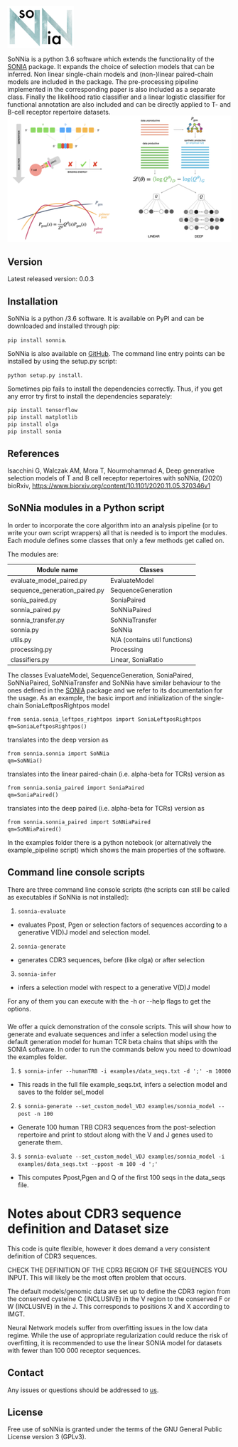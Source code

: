 <img src="docs/logo1.jpg" width="150" />


SoNNia is a python 3.6 software which extends the functionality of the [SONIA](https://github.com/statbiophys/SONIA) package.  It  expands  the  choice  of selection  models that can be inferred. Non linear single-chain models and (non-)linear paired-chain models are included in the package. The pre-processing pipeline implemented in the corresponding paper is also included as a separate class. Finally the likelihood ratio classifier and a linear logistic classifier for functional annotation are also included and can be directly applied to T- and B-cell receptor repertoire datasets.
![image](docs/summary_fig.png)


## Version
Latest released version: 0.0.3

## Installation
SoNNia is a python /3.6 software. It is available on PyPI and can be downloaded and installed through pip:

 ```pip install sonnia```.

SoNNia is also available on [GitHub](https://github.com/statbiophys/sonnia). The command line entry points can be installed by using the setup.py script:

 ```python setup.py install```.
 
Sometimes pip fails to install the dependencies correctly. Thus, if you get any error try first to install the dependencies separately:
 ```
pip install tensorflow
pip install matplotlib
pip install olga
pip install sonia 
 ```

## References
Isacchini G, Walczak AM, Mora T, Nourmohammad A, Deep generative selection models of T and B cell receptor repertoires with soNNia, (2020) bioRxiv, https://www.biorxiv.org/content/10.1101/2020.11.05.370346v1

## SoNNia modules in a Python script
In order to incorporate the core algorithm into an analysis pipeline (or to write your own script wrappers) all that is needed is to import the modules. Each module defines some classes that only a few methods get called on.

The modules are:

| Module name                                    | Classes                                          |    
|------------------------------------------------|--------------------------------------------------|
| evaluate_model_paired.py                       | EvaluateModel                                    |
| sequence_generation_paired.py                  | SequenceGeneration                               |
| sonia_paired.py                                | SoniaPaired                                      |
| sonnia_paired.py                               | SoNNiaPaired                                     |
| sonnia_transfer.py                             | SoNNiaTransfer                                   |
| sonnia.py                                      | SoNNia                                           |
| utils.py                                       | N/A (contains util functions)                    |
| processing.py                                  | Processing                                       |
| classifiers.py                                 | Linear, SoniaRatio                               |

The classes EvaluateModel, SequenceGeneration, SoniaPaired, SoNNiaPaired, SoNNiaTransfer and SoNNia have similar behaviour to the ones defined in the [SONIA](https://github.com/statbiophys/SONIA) package and we refer to its documentation for the usage.
As an example, the basic import and initialization of the single-chain SoniaLeftposRightpos model
```
from sonia.sonia_leftpos_rightpos import SoniaLeftposRightpos
qm=SoniaLeftposRightpos()
```
translates into the deep version as 
```
from sonnia.sonnia import SoNNia
qm=SoNNia()
```
translates into the linear paired-chain (i.e. alpha-beta for TCRs) version as 

```
from sonnia.sonia_paired import SoniaPaired
qm=SoniaPaired()
```
translates into the deep paired (i.e. alpha-beta for TCRs) version as 

```
from sonnia.sonnia_paired import SoNNiaPaired
qm=SoNNiaPaired()

```

In the examples folder there is a python notebook  (or alternatively the example_pipeline script) which shows the main properties of the software.


## Command line console scripts

There are three command line console scripts (the scripts can still be called as executables if SoNNia is not installed):
1. ```sonnia-evaluate```
  * evaluates Ppost, Pgen or selection factors of sequences according to a generative V(D)J model and selection model.
2. ```sonnia-generate```
  * generates CDR3 sequences, before (like olga) or after selection
3. ```sonnia-infer```
  * infers a selection model with respect to a generative V(D)J model

For any of them you can execute with the -h or --help flags to get the options.

###
We offer a quick demonstration of the console scripts. This will show how to generate and evaluate sequences and infer a selection model using the default generation model for human TCR beta chains that ships with the SONIA software. In order to run the commands below you need to download the examples folder. 

1. ```$ sonnia-infer --humanTRB -i examples/data_seqs.txt -d ';' -m 10000```
  * This reads in the full file example_seqs.txt, infers a selection model and saves to the folder sel_model


2. ```$ sonnia-generate --set_custom_model_VDJ examples/sonnia_model --post -n 100```
  * Generate 100 human TRB CDR3 sequences from the post-selection repertoire and print to stdout along with the V and J genes used to generate them.
3. ```$ sonnia-evaluate --set_custom_model_VDJ examples/sonnia_model -i examples/data_seqs.txt --ppost -m 100 -d ';' ```
  * This computes Ppost,Pgen and Q of the first 100 seqs in the data_seqs file.  

# Notes about CDR3 sequence definition and Dataset size

This code is quite flexible, however it does demand a very consistent definition of CDR3 sequences.

CHECK THE DEFINITION OF THE CDR3 REGION OF THE SEQUENCES YOU INPUT. This will likely be the most often problem that occurs.

The default models/genomic data are set up to define the CDR3 region from the conserved cysteine C (INCLUSIVE) in the V region to the conserved F or W (INCLUSIVE) in the J. This corresponds to positions X and X according to IMGT. 

Neural Network models suffer from overfitting issues in the low data regime. While the use of appropriate regularization could reduce the risk of overfitting, it is recommended to use the linear SONIA model for datasets with fewer than 100 000 receptor sequences.

## Contact

Any issues or questions should be addressed to [us](mailto:giulioisac@gmail.com).

## License

Free use of soNNia is granted under the terms of the GNU General Public License version 3 (GPLv3).
